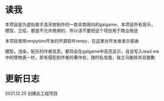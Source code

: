 # 读我
本项目是为虚拟歌手洛天依制作的一款非商用向的galgame，本项目所有音乐，模型，立绘，都是不允许商用的，所以请不要把这个项目用于商业用途

本项目使用renpytom开发的开源软件renpy，在这里对开发者表示感谢

模型，渲染，配乐的作者信息，都将会在galgame中高亮显示，且会写入read me中的借物表一栏，若有侵犯到作者的著作权，随时私信我，我立马删除并且致歉

# 更新日志
2021.12.25 创建此工程项目
